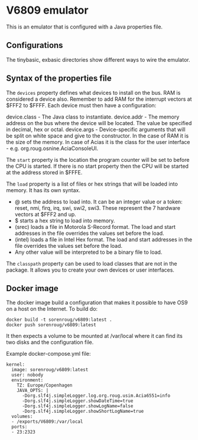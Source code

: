 # V6809 emulator

This is an emulator that is configured with a Java properties file.

## Configurations

The tinybasic, exbasic directories show different ways to wire the emulator.

## Syntax of the properties file

The `devices` property defines what devices to install on the bus.  RAM is considered a device also. Remember to add RAM for the interrupt vectors at $FFF2 to $FFFF. Each device must then have a configuration:

device.class - The Java class to instantiate.
device.addr - The memory address on the bus where the device will be located. The value be specified in decimal, hex or octal.
device.args - Device-specific arguments that will be split on white space and give to the constructor. In the case of RAM it is the size of the memory. In case of Acias it is the class for the user interface - e.g. org.roug.osnine.AciaConsoleUI.

The `start` property is the location the program counter will be set to before the CPU is started. If there is no start property then the CPU will be started at the address stored in $FFFE.

The `load` property is a list of files or hex strings that will be loaded into memory. It has its own syntax.
- @ sets the address to load into. It can be an integer value or a token: reset, nmi, firq, irq, swi, swi2, swi3. These represent the 7 hardware vectors at $FFF2 and up.
- $ starts a hex string to load into memory.
- (srec) loads a file in Motorola S-Record format. The load and start addresses in the file overrides the values set before the load.
- (intel) loads a file in Intel Hex format. The load and start addresses in the file overrides the values set before the load.
- Any other value will be interpreted to be a binary file to load.

The `classpath` property can be used to load classes that are not in the package. It allows you to create your own devices or user interfaces.

## Docker image

The docker image build a configuration that makes it possible to have OS9 on a host on the Internet. To build do:
```
docker build -t sorenroug/v6809:latest .
docker push sorenroug/v6809:latest
```
It then expects a volume to be mounted at /var/local where it can find its two disks and the configuration file.

Example docker-compose.yml file:
```
kernel:
  image: sorenroug/v6809:latest
  user: nobody
  environment:
    TZ: Europe/Copenhagen
    JAVA_OPTS: |
      -Dorg.slf4j.simpleLogger.log.org.roug.usim.Acia6551=info
      -Dorg.slf4j.simpleLogger.showDateTime=true
      -Dorg.slf4j.simpleLogger.showLogName=false
      -Dorg.slf4j.simpleLogger.showShortLogName=true
  volumes:
  - /exports/V6809:/var/local
  ports:
  - 23:2323
```

